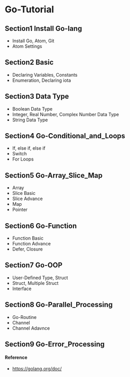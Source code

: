 # Go-Tutorial

## Section1 Install Go-lang
* Install Go, Atom, Git
* Atom Settings

## Section2 Basic

* Declaring Variables, Constants
* Enumeration, Declaring iota

## Section3 Data Type

* Boolean Data Type
* Integer, Real Number, Complex Number Data Type
* String Data Type

## Section4 Go-Conditional_and_Loops

* If, else if, else if
* Switch
* For Loops

## Section5 Go-Array_Slice_Map

* Array
* Slice Basic
* Slice Advance
* Map
* Pointer

## Section6 Go-Function

* Function Basic
* Function Advance
* Defer, Closure

## Section7 Go-OOP

* User-Defined Type, Struct
* Struct, Multiple Struct
* Interface

## Section8 Go-Parallel_Processing

* Go-Routine
* Channel
* Channel Adavnce

## Section9 Go-Error_Processing



#### Reference

* https://golang.org/doc/